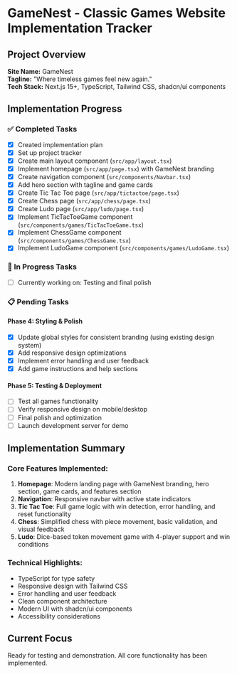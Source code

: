 # GameNest - Classic Games Website Implementation Tracker

## Project Overview
**Site Name:** GameNest  
**Tagline:** "Where timeless games feel new again."  
**Tech Stack:** Next.js 15+, TypeScript, Tailwind CSS, shadcn/ui components

## Implementation Progress

### ✅ Completed Tasks
- [x] Created implementation plan
- [x] Set up project tracker
- [x] Create main layout component (`src/app/layout.tsx`)
- [x] Implement homepage (`src/app/page.tsx`) with GameNest branding
- [x] Create navigation component (`src/components/Navbar.tsx`)
- [x] Add hero section with tagline and game cards
- [x] Create Tic Tac Toe page (`src/app/tictactoe/page.tsx`)
- [x] Create Chess page (`src/app/chess/page.tsx`) 
- [x] Create Ludo page (`src/app/ludo/page.tsx`)
- [x] Implement TicTacToeGame component (`src/components/games/TicTacToeGame.tsx`)
- [x] Implement ChessGame component (`src/components/games/ChessGame.tsx`)
- [x] Implement LudoGame component (`src/components/games/LudoGame.tsx`)

### 🔄 In Progress Tasks
- [ ] Currently working on: Testing and final polish

### 📋 Pending Tasks

#### Phase 4: Styling & Polish
- [x] Update global styles for consistent branding (using existing design system)
- [x] Add responsive design optimizations
- [x] Implement error handling and user feedback
- [x] Add game instructions and help sections

#### Phase 5: Testing & Deployment
- [ ] Test all games functionality
- [ ] Verify responsive design on mobile/desktop
- [ ] Final polish and optimization
- [ ] Launch development server for demo

## Implementation Summary

### Core Features Implemented:
1. **Homepage**: Modern landing page with GameNest branding, hero section, game cards, and features section
2. **Navigation**: Responsive navbar with active state indicators
3. **Tic Tac Toe**: Full game logic with win detection, error handling, and reset functionality
4. **Chess**: Simplified chess with piece movement, basic validation, and visual feedback
5. **Ludo**: Dice-based token movement game with 4-player support and win conditions

### Technical Highlights:
- TypeScript for type safety
- Responsive design with Tailwind CSS
- Error handling and user feedback
- Clean component architecture
- Modern UI with shadcn/ui components
- Accessibility considerations

## Current Focus
Ready for testing and demonstration. All core functionality has been implemented.
